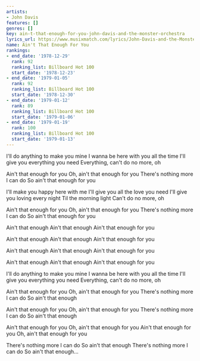 ```yaml
---
artists:
- John Davis
features: []
genres: []
key: ain-t-that-enough-for-you-john-davis-and-the-monster-orchestra
lyrics_url: https://www.musixmatch.com/lyrics/John-Davis-and-the-Monster-Orchestra/Ain-t-That-Enough-for-You
name: Ain't That Enough For You
rankings:
- end_date: '1978-12-29'
  rank: 92
  ranking_list: Billboard Hot 100
  start_date: '1978-12-23'
- end_date: '1979-01-05'
  rank: 92
  ranking_list: Billboard Hot 100
  start_date: '1978-12-30'
- end_date: '1979-01-12'
  rank: 89
  ranking_list: Billboard Hot 100
  start_date: '1979-01-06'
- end_date: '1979-01-19'
  rank: 100
  ranking_list: Billboard Hot 100
  start_date: '1979-01-13'
---
```

I'll do anything to make you mine
I wanna be here with you all the time
I'll give you everything you need
Everything, can't do no more, oh

Ain't that enough for you
Oh, ain't that enough for you
There's nothing more I can do
So ain't that enough for you

I'll make you happy here with me
I'll give you all the love you need
I'll give you loving every night
Til the morning light
Can't do no more, oh

Ain't that enough for you
Oh, ain't that enough for you
There's nothing more I can do
So ain't that enough for you

Ain't that enough
Ain't that enough
Ain't that enough for you

Ain't that enough
Ain't that enough
Ain't that enough for you

Ain't that enough
Ain't that enough
Ain't that enough for you

Ain't that enough
Ain't that enough
Ain't that enough for you

I'll do anything to make you mine
I wanna be here with you all the time
I'll give you everything you need
Everything, can't do no more, oh

Ain't that enough for you
Oh, ain't that enough for you
There's nothing more I can do
So ain't that enough

Ain't that enough for you
Oh, ain't that enough for you
There's nothing more I can do
So ain't that enough

Ain't that enough for you
Oh, ain't that enough for you
Ain't that enough for you
Oh, ain't that enough for you

There's nothing more I can do
So ain't that enough
There's nothing more I can do
So ain't that enough...
